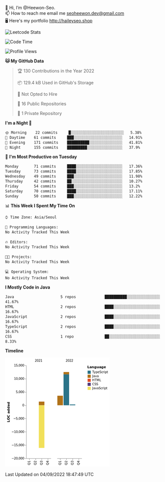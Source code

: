 👋 Hi, I’m @Heewon-Seo.  
📫 How to reach me email me seoheewon.dev@gmail.com   
🖥 Here's my portfolio http://haileyseo.shop

![Leetcode Stats](https://leetcode.card.workers.dev/?username=Heewon-Seo)

 <!--START_SECTION:waka-->
![Code Time](http://img.shields.io/badge/Code%20Time-0%20secs-blue)

![Profile Views](http://img.shields.io/badge/Profile%20Views-0-blue)

**🐱 My GitHub Data** 

> 🏆 130 Contributions in the Year 2022
 > 
> 📦 129.4 kB Used in GitHub's Storage 
 > 
> 🚫 Not Opted to Hire
 > 
> 📜 16 Public Repositories 
 > 
> 🔑 1 Private Repository 
 > 
**I'm a Night 🦉** 

```text
🌞 Morning    22 commits     █░░░░░░░░░░░░░░░░░░░░░░░░   5.38% 
🌆 Daytime    61 commits     ███░░░░░░░░░░░░░░░░░░░░░░   14.91% 
🌃 Evening    171 commits    ██████████░░░░░░░░░░░░░░░   41.81% 
🌙 Night      155 commits    █████████░░░░░░░░░░░░░░░░   37.9%

```
📅 **I'm Most Productive on Tuesday** 

```text
Monday       71 commits     ████░░░░░░░░░░░░░░░░░░░░░   17.36% 
Tuesday      73 commits     ████░░░░░░░░░░░░░░░░░░░░░   17.85% 
Wednesday    49 commits     ███░░░░░░░░░░░░░░░░░░░░░░   11.98% 
Thursday     42 commits     ██░░░░░░░░░░░░░░░░░░░░░░░   10.27% 
Friday       54 commits     ███░░░░░░░░░░░░░░░░░░░░░░   13.2% 
Saturday     70 commits     ████░░░░░░░░░░░░░░░░░░░░░   17.11% 
Sunday       50 commits     ███░░░░░░░░░░░░░░░░░░░░░░   12.22%

```


📊 **This Week I Spent My Time On** 

```text
⌚︎ Time Zone: Asia/Seoul

💬 Programming Languages: 
No Activity Tracked This Week

🔥 Editors: 
No Activity Tracked This Week

🐱‍💻 Projects: 
No Activity Tracked This Week

💻 Operating System: 
No Activity Tracked This Week

```

**I Mostly Code in Java** 

```text
Java                     5 repos             ██████████░░░░░░░░░░░░░░░   41.67% 
HTML                     2 repos             ████░░░░░░░░░░░░░░░░░░░░░   16.67% 
JavaScript               2 repos             ████░░░░░░░░░░░░░░░░░░░░░   16.67% 
TypeScript               2 repos             ████░░░░░░░░░░░░░░░░░░░░░   16.67% 
CSS                      1 repo              ██░░░░░░░░░░░░░░░░░░░░░░░   8.33%

```


**Timeline**

![Chart not found](https://raw.githubusercontent.com/Heewon-Seo/Heewon-Seo/main/charts/bar_graph.png) 


 Last Updated on 04/09/2022 18:47:49 UTC
<!--END_SECTION:waka-->

